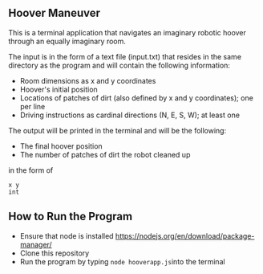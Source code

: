## Hoover Maneuver

This is a terminal application that navigates an imaginary robotic hoover through an equally imaginary room. 

The input is in the form of a text file (input.txt) that resides in the same directory as the program and will contain the following information:

* Room dimensions as x and y coordinates
* Hoover's initial position
* Locations of patches of dirt (also defined by x and y coordinates); one per line
* Driving instructions as cardinal directions (N, E, S, W); at least one

The output will be printed in the terminal and will be the following:

* The final hoover position
* The number of patches of dirt the robot cleaned up

in the form of
```
x y
int
```

## How to Run the Program
* Ensure that node is installed <https://nodejs.org/en/download/package-manager/>
* Clone this repository
* Run the program by typing ```node hooverapp.js```into the terminal

